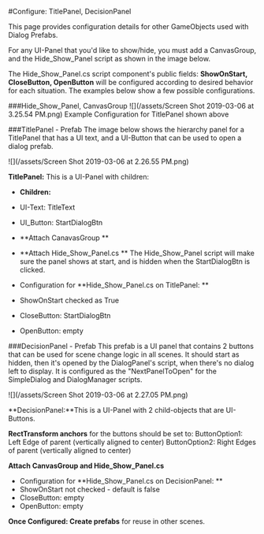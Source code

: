 #Configure: TitlePanel, DecisionPanel

This page provides configuration details for other GameObjects used with Dialog Prefabs.

For any UI-Panel that you'd like to show/hide, you must add a CanvasGroup, and the Hide_Show_Panel script as shown in the image below.

The Hide_Show_Panel.cs script component's public fields: **ShowOnStart, CloseButton, OpenButton** will be configured according to desired behavior for each situation.  The examples below show a few possible configurations.

###Hide_Show_Panel, CanvasGroup
![](/assets/Screen Shot 2019-03-06 at 3.25.54 PM.png)
Example Configuration for TitlePanel shown above

###TitlePanel - Prefab
The image below shows the hierarchy panel for a TitlePanel that has a UI text, and a UI-Button that can be used to open a dialog prefab.

![](/assets/Screen Shot 2019-03-06 at 2.26.55 PM.png)


**TitlePanel:** This is a UI-Panel with children:
- **Children:**
- UI-Text: TitleText
- UI_Button: StartDialogBtn

- **Attach CanavasGroup **
- **Attach Hide_Show_Panel.cs **
The Hide_Show_Panel script will make sure the panel shows at start, and is hidden when the StartDialogBtn is clicked. 

- Configuration for **Hide_Show_Panel.cs on TitlePanel: **
- ShowOnStart checked as True
- CloseButton: StartDialogBtn
- OpenButton: empty

###DecisionPanel - Prefab
This prefab is a UI panel that contains 2 buttons that can be used for scene change logic in all scenes.  It should start as hidden, then it's opened by the DialogPanel's script, when there's no dialog left to display.  It is configured as the "NextPanelToOpen" for the SimpleDialog and DialogManager scripts.

![](/assets/Screen Shot 2019-03-06 at 2.27.05 PM.png)

**DecisionPanel:**This is a UI-Panel with 2 child-objects that are UI-Buttons.

**RectTransform anchors** for the buttons should be set to:
ButtonOption1: Left Edge of parent (vertically aligned to center)
ButtonOption2: Right Edges of parent (vertically aligned to center)

**Attach CanvasGroup and Hide_Show_Panel.cs**
- Configuration for **Hide_Show_Panel.cs on DecisionPanel: **
- ShowOnStart not checked - default is false
- CloseButton: empty
- OpenButton: empty

**Once Configured: Create prefabs** for reuse in other scenes.




